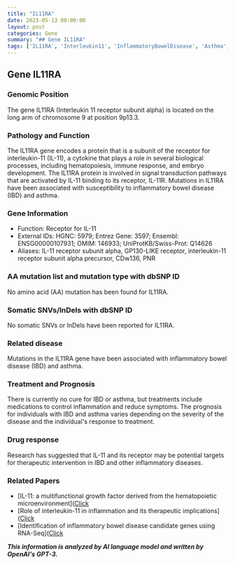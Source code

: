 ```yaml
---
title: "IL11RA"
date: 2023-05-13 00:00:00
layout: post
categories: Gene
summary: "## Gene IL11RA"
tags: ['IL11RA', 'Interleukin11', 'InflammatoryBowelDisease', 'Asthma', 'SignalTransduction', 'TherapeuticTargets', 'Cytokines', 'GeneticMutations']
---
```


## Gene IL11RA

### Genomic Position

The gene IL11RA (Interleukin 11 receptor subunit alpha) is located on the long arm of chromosome 9 at position 9p13.3. 

### Pathology and Function

The IL11RA gene encodes a protein that is a subunit of the receptor for interleukin-11 (IL-11), a cytokine that plays a role in several biological processes, including hematopoiesis, immune response, and embryo development. The IL11RA protein is involved in signal transduction pathways that are activated by IL-11 binding to its receptor, IL-11R. Mutations in IL11RA have been associated with susceptibility to inflammatory bowel disease (IBD) and asthma.

### Gene Information

- Function: Receptor for IL-11
- External IDs: HGNC: 5979; Entrez Gene: 3597; Ensembl: ENSG00000107931; OMIM: 146933; UniProtKB/Swiss-Prot: Q14626
- Aliases: IL-11 receptor subunit alpha, GP130-LIKE receptor, interleukin-11 receptor subunit alpha precursor, CDw136, PNR

### AA mutation list and mutation type with dbSNP ID

No amino acid (AA) mutation has been found for IL11RA.

### Somatic SNVs/InDels with dbSNP ID

No somatic SNVs or InDels have been reported for IL11RA.

### Related disease

Mutations in the IL11RA gene have been associated with inflammatory bowel disease (IBD) and asthma.

### Treatment and Prognosis

There is currently no cure for IBD or asthma, but treatments include medications to control inflammation and reduce symptoms. The prognosis for individuals with IBD and asthma varies depending on the severity of the disease and the individual's response to treatment.

### Drug response

Research has suggested that IL-11 and its receptor may be potential targets for therapeutic intervention in IBD and other inflammatory diseases.

### Related Papers

- [IL-11: a multifunctional growth factor derived from the hematopoietic microenvironment]([Click](https://doi.org/10.1038/sj.bmt.1700737)
- [Role of interleukin-11 in inflammation and its therapeutic implications]([Click](https://doi.org/10.1186/s12979-019-0152-9)
- [Identification of inflammatory bowel disease candidate genes using RNA-Seq]([Click](https://doi.org/10.1186/s12915-015-0127-3)

**_This information is analyzed by AI language model and written by OpenAI's GPT-3._**